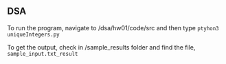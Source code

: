 ## DSA

To run the program, navigate to /dsa/hw01/code/src and then type `ptyhon3 uniqueIntegers.py`

To get the output, check in /sample_results folder and find the file, `sample_input.txt_result`

